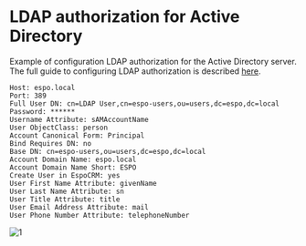 # LDAP authorization for Active Directory

Example of configuration LDAP authorization for the Active Directory server. The full guide to configuring LDAP authorization is described [here](ldap-authorization.md).

```
Host: espo.local
Port: 389
Full User DN: cn=LDAP User,cn=espo-users,ou=users,dc=espo,dc=local
Password: ******
Username Attribute: sAMAccountName
User ObjectClass: person
Account Canonical Form: Principal
Bind Requires DN: no
Base DN: cn=espo-users,ou=users,dc=espo,dc=local
Account Domain Name: espo.local
Account Domain Name Short: ESPO
Create User in EspoCRM: yes
User First Name Attribute: givenName
User Last Name Attribute: sn
User Title Attribute: title
User Email Address Attribute: mail
User Phone Number Attribute: telephoneNumber
```

![1](../docs/_static/images/administration/ldap-authorization/ldap-configuration-for-ad.png)
